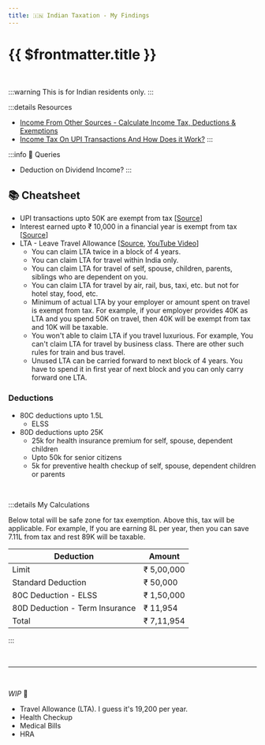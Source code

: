 ```yaml
---
title: 🇮🇳 Indian Taxation - My Findings
---
```


# {{ $frontmatter.title }}

<br>

:::warning
This is for Indian residents only.
:::

:::details Resources

- [Income From Other Sources - Calculate Income Tax, Deductions & Exemptions](https://cleartax.in/s/other-income-sources)
- [Income Tax On UPI Transactions And How Does it Work?](https://cleartax.in/s/tax-on-upi-transactions)
:::

:::info 🤔 Queries

- Deduction on Dividend Income?
:::

## 📚 Cheatsheet

- UPI transactions upto 50K are exempt from tax [[Source](https://cleartax.in/s/tax-on-upi-transactions)]
- Interest earned upto ₹ 10,000 in a financial year is exempt from tax [[Source](https://cleartax.in/s/other-income-sources)]
- LTA - Leave Travel Allowance [[Source](https://cleartax.in/s/lta-leave-travel-allowance), [YouTube Video](https://www.youtube.com/watch?v=BBuiTnB3ihk)]
  - You can claim LTA twice in a block of 4 years.
  - You can claim LTA for travel within India only.
  - You can claim LTA for travel of self, spouse, children, parents, siblings who are dependent on you.
  - You can claim LTA for travel by air, rail, bus, taxi, etc. but not for hotel stay, food, etc.
  - Minimum of actual LTA by your employer or amount spent on travel is exempt from tax. For example, if your employer provides 40K as LTA and you spend 50K on travel, then 40K will be exempt from tax and 10K will be taxable.
  - You won't able to claim LTA if you travel luxurious. For example, You can't claim LTA for travel by business class. There are other such rules for train and bus travel.
  - Unused LTA can be carried forward to next block of 4 years. You have to spend it in first year of next block and you can only carry forward one LTA.

### Deductions

- 80C deductions upto 1.5L
  - ELSS
- 80D deductions upto 25K
  - 25k for health insurance premium for self, spouse, dependent children
  - Upto 50k for senior citizens
  - 5k for preventive health checkup of self, spouse, dependent children or parents

<br>

:::details My Calculations

Below total will be safe zone for tax exemption. Above this, tax will be applicable. For example, If you are earning 8L per year, then you can save 7.11L from tax and rest 89K will be taxable.

| Deduction                          | Amount      |
|------------------------------------|-------------|
| Limit                              | ₹ 5,00,000  |
| Standard Deduction                 | ₹ 50,000    |
| 80C Deduction - ELSS               | ₹ 1,50,000  |
| 80D Deduction - Term Insurance     | ₹ 11,954    |
| Total                              | ₹ 7,11,954  |
:::

<!-- ## Tips -->

<br>

---

<br>

_WIP_ 🚧

- Travel Allowance (LTA). I guess it's 19,200 per year.
- Health Checkup
- Medical Bills
- HRA
